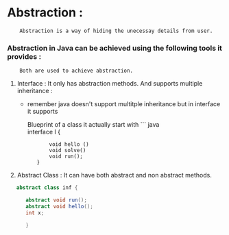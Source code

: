 # Abstraction : 
        Abstraction is a way of hiding the unecessay details from user. 
  
   ### Abstraction in Java can be achieved using the following tools it provides :
        Both are used to achieve abstraction.
 
   1. Interface  :  It only has abstraction methods. And supports multiple inheritance : 
       - remember java doesn't support multitple inheritance but in interface it supports 

            Blueprint of a class 
            it actually start with 
             ``` java   
                interface I {

                    void hello ()  
                    void solve()
                    void run();
                }

   2. Abstract Class : It can have both abstract and non abstract methods.

  ``` java
     abstract class inf {

        abstract void run();
        abstract void hello();
        int x;

        }
       
